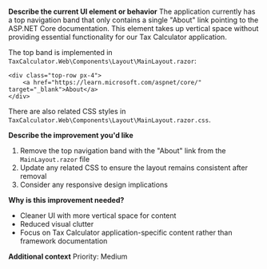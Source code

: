 **Describe the current UI element or behavior**
The application currently has a top navigation band that only contains a single "About" link pointing to the ASP.NET Core documentation. This element takes up vertical space without providing essential functionality for our Tax Calculator application.

The top band is implemented in `TaxCalculator.Web\Components\Layout\MainLayout.razor`:
```razor
<div class="top-row px-4">
    <a href="https://learn.microsoft.com/aspnet/core/" target="_blank">About</a>
</div>
```

There are also related CSS styles in `TaxCalculator.Web\Components\Layout\MainLayout.razor.css`.

**Describe the improvement you'd like**
1. Remove the top navigation band with the "About" link from the `MainLayout.razor` file
2. Update any related CSS to ensure the layout remains consistent after removal
3. Consider any responsive design implications

**Why is this improvement needed?**
- Cleaner UI with more vertical space for content
- Reduced visual clutter
- Focus on Tax Calculator application-specific content rather than framework documentation

**Additional context**
Priority: Medium